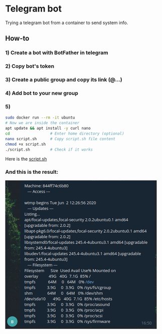 # Telegram bot

Trying a telegram bot from a container to send system info.

## How-to

### 1) Create a bot with BotFather in telegram
### 2) Copy bot's token
### 3) Create a public group and copy its link (@...)
### 4) Add bot to your new group
### 5)

```bash
sudo docker run --rm -it ubuntu
# Now we are inside the container
apt update && apt install -y curl nano
cd                  # Enter home directory (optional)
nano script.sh      # Copy script.sh file content
chmod +x script.sh
./script.sh         # Check if it works
```

Here is the [script.sh](https://github.com/brauli0/docker-utils/blob/master/telegram-bot/script.sh)

### And this is the result:

![Bot message](result.png)
